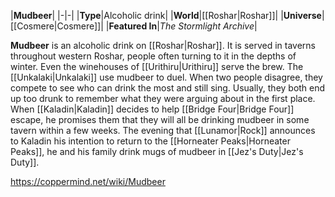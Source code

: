 |**Mudbeer**|
|-|-|
|**Type**|Alcoholic drink|
|**World**|[[Roshar\|Roshar]]|
|**Universe**|[[Cosmere\|Cosmere]]|
|**Featured In**|*The Stormlight Archive*|

**Mudbeer** is an alcoholic drink on [[Roshar\|Roshar]].
It is served in taverns throughout western Roshar, people often turning to it in the depths of winter. Even the winehouses of [[Urithiru\|Urithiru]] serve the brew.
The [[Unkalaki\|Unkalaki]] use mudbeer to duel. When two people disagree, they compete to see who can drink the most and still sing. Usually, they both end up too drunk to remember what they were arguing about in the first place.
When [[Kaladin\|Kaladin]] decides to help [[Bridge Four\|Bridge Four]] escape, he promises them that they will all be drinking mudbeer in some tavern within a few weeks. The evening that [[Lunamor\|Rock]] announces to Kaladin his intention to return to the [[Horneater Peaks\|Horneater Peaks]], he and his family drink mugs of mudbeer in [[Jez's Duty\|Jez's Duty]].



https://coppermind.net/wiki/Mudbeer